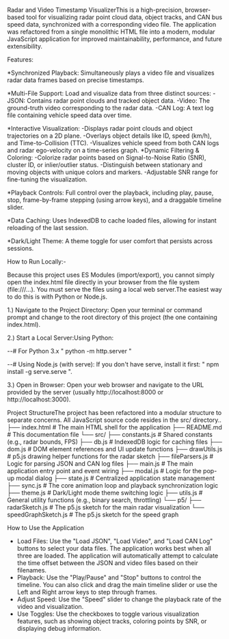 Radar and Video Timestamp VisualizerThis is a high-precision, browser-based tool for visualizing radar point cloud data, object tracks, and CAN bus speed data, synchronized with a corresponding video file. The application was refactored from a single monolithic HTML file into a modern, modular JavaScript application for improved maintainability, performance, and future extensibility.

Features: 

*Synchronized Playback: Simultaneously plays a video file and visualizes radar data frames based on precise timestamps.

*Multi-File Support: Load and visualize data from three distinct sources:
-JSON: Contains radar point clouds and tracked object data.
-Video: The ground-truth video corresponding to the radar data.
-CAN Log: A text log file containing vehicle speed data over time.

*Interactive Visualization:
-Displays radar point clouds and object trajectories on a 2D plane.
-Overlays object details like ID, speed (km/h), and Time-to-Collision (TTC).
-Visualizes vehicle speed from both CAN logs and radar ego-velocity on a time-series graph.
*Dynamic Filtering & Coloring:
-Colorize radar points based on Signal-to-Noise Ratio (SNR), cluster ID, or inlier/outlier status.
-Distinguish between stationary and moving objects with unique colors and markers.
-Adjustable SNR range for fine-tuning the visualization.

*Playback Controls: Full control over the playback, including play, pause, stop, frame-by-frame stepping (using arrow keys), and a draggable timeline slider.

*Data Caching: Uses IndexedDB to cache loaded files, allowing for instant reloading of the last session.

*Dark/Light Theme: A theme toggle for user comfort that persists across sessions.


How to Run Locally:- 

Because this project uses ES Modules (import/export), you cannot simply open the index.html file directly in your browser from the file system (file:///...). 
You must serve the files using a local web server.The easiest way to do this is with Python or Node.js.

1.) Navigate to the Project Directory: Open your terminal or command prompt and change to the root directory of this project (the one containing index.html).

2.) Start a Local Server:Using Python:

--# For Python 3.x
" python -m http.server "

--# Using Node.js (with serve): 
If you don't have serve, install it first:
" npm install -g serve.serve ".

3.) Open in Browser: Open your web browser and navigate to the URL provided by the server (usually http://localhost:8000 or http://localhost:3000).


Project StructureThe project has been refactored into a modular structure to separate concerns. All JavaScript source code resides in the src/ directory..
├── index.html              # The main HTML shell for the application
├── README.md               # This documentation file
└── src/
    ├── constants.js        # Shared constants (e.g., radar bounds, FPS)
    ├── db.js               # IndexedDB logic for caching files
    ├── dom.js              # DOM element references and UI update functions
    ├── drawUtils.js        # p5.js drawing helper functions for the radar sketch
    ├── fileParsers.js      # Logic for parsing JSON and CAN log files
    ├── main.js             # The main application entry point and event wiring
    ├── modal.js            # Logic for the pop-up modal dialog
    ├── state.js            # Centralized application state management
    ├── sync.js             # The core animation loop and playback synchronization logic
    ├── theme.js            # Dark/Light mode theme switching logic
    ├── utils.js            # General utility functions (e.g., binary search, throttling)
    └── p5/
        ├── radarSketch.js      # The p5.js sketch for the main radar visualization
        └── speedGraphSketch.js # The p5.js sketch for the speed graph

How to Use the Application
- Load Files: Use the "Load JSON", "Load Video", and "Load CAN Log" buttons to select your data files. The application works best when all three are loaded. The application will automatically attempt to calculate the time offset between the JSON and video files based on their filenames.
- Playback: Use the "Play/Pause" and "Stop" buttons to control the timeline. You can also click and drag the main timeline slider or use the Left and Right arrow keys to step through frames.
- Adjust Speed: Use the "Speed" slider to change the playback rate of the video and visualization.
- Use Toggles: Use the checkboxes to toggle various visualization features, such as showing object tracks, coloring points by SNR, or displaying debug information.